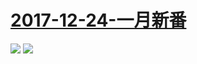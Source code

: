 # [2017-12-24-一月新番](http://www.bilibili.com/blackboard/activity-S1SIx4czG.html)
![](https://bilicover2017.github.io/Android/2017-12-24-一月新番.jpg)
![](https://bilicover2017.github.io/iOS/2017-12-24.jpg)